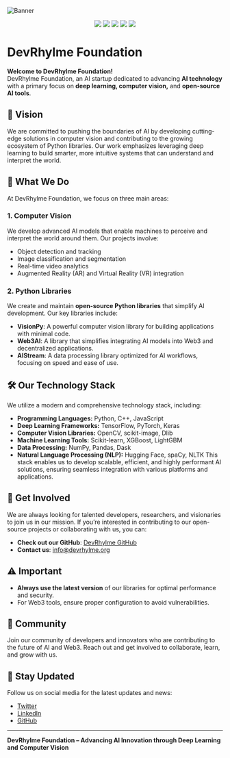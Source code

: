 ![Banner](https://github.com/user-attachments/assets/c3a578f4-5f94-4307-be0d-bd2295645375)

<p align="center"> 
  <a href="mailto:info@devrhylme.org"><img src="https://img.shields.io/badge/Gmail-D14836?style=for-the-badge&logo=gmail&logoColor=white" /></a>
  <a href="https://www.linkedin.com/company/devrhylme-foundation/"><img src="https://img.shields.io/badge/LinkedIn-0077B5?style=for-the-badge&logo=linkedin&logoColor=white" /></a>
  <a href="https://www.instagram.com/devrhylme1"><img src="https://img.shields.io/badge/Instagram-E4405F?style=for-the-badge&logo=instagram&logoColor=white" /></a>
  <a href="https://join.slack.com/t/devrhylmefoundation/shared_invite/zt-2sjg2note-JAoszdfmfzJDsGk7vXcZag"><img src="https://img.shields.io/badge/Slack-4A154B?style=for-the-badge&logo=slack&logoColor=white" /></a>
  <a href="https://x.com/Devrhylme1"><img src="https://img.shields.io/badge/X-000000?style=for-the-badge&logo=x&logoColor=white" /></a>
</p>

# DevRhylme Foundation

**Welcome to DevRhylme Foundation!**  
DevRhylme Foundation, an AI startup dedicated to advancing **AI technology** with a primary focus on **deep learning, computer vision,** and **open-source AI tools**.


## 🌟 Vision
We are committed to pushing the boundaries of AI by developing cutting-edge solutions in computer vision and contributing to the growing ecosystem of Python libraries. Our work emphasizes leveraging deep learning to build smarter, more intuitive systems that can understand and interpret the world.

## 💼 What We Do
At DevRhylme Foundation, we focus on three main areas:

### 1. Computer Vision
We develop advanced AI models that enable machines to perceive and interpret the world around them. Our projects involve:
- Object detection and tracking
- Image classification and segmentation
- Real-time video analytics
- Augmented Reality (AR) and Virtual Reality (VR) integration

### 2. Python Libraries
We create and maintain **open-source Python libraries** that simplify AI development. Our key libraries include:
- **VisionPy**: A powerful computer vision library for building applications with minimal code.
- **Web3AI**: A library that simplifies integrating AI models into Web3 and decentralized applications.
- **AIStream**: A data processing library optimized for AI workflows, focusing on speed and ease of use.

## 🛠️ Our Technology Stack
We utilize a modern and comprehensive technology stack, including:

- **Programming Languages:** Python, C++, JavaScript
- **Deep Learning Frameworks:** TensorFlow, PyTorch, Keras
- **Computer Vision Libraries:** OpenCV, scikit-image, Dlib
- **Machine Learning Tools:** Scikit-learn, XGBoost, LightGBM
- **Data Processing:** NumPy, Pandas, Dask
- **Natural Language Processing (NLP):** Hugging Face, spaCy, NLTK
This stack enables us to develop scalable, efficient, and highly performant AI solutions, ensuring seamless integration with various platforms and applications.

## 🔗 Get Involved
We are always looking for talented developers, researchers, and visionaries to join us in our mission. If you’re interested in contributing to our open-source projects or collaborating with us, you can:

- **Check out our GitHub**: [DevRhylme GitHub](https://github.com/DevRhylme)
- **Contact us**: info@devrhylme.org

## ⚠️ Important
- **Always use the latest version** of our libraries for optimal performance and security.
- For Web3 tools, ensure proper configuration to avoid vulnerabilities.

## 💬 Community
Join our community of developers and innovators who are contributing to the future of AI and Web3. Reach out and get involved to collaborate, learn, and grow with us.

## 📢 Stay Updated
Follow us on social media for the latest updates and news:
- [Twitter](https://twitter.com/devrhylme1)
- [LinkedIn](https://www.linkedin.com/company/devrhylme)
- [GitHub](https://github.com/DevRhylme)

---

**DevRhylme Foundation – Advancing AI Innovation through Deep Learning and Computer Vision**

